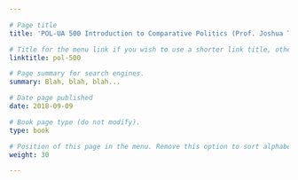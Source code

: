 ```yaml
---

# Page title
title: 'POL-UA 500 Introduction to Comparative Politics (Prof. Joshua Tucker)'

# Title for the menu link if you wish to use a shorter link title, otherwise remove this option.
linktitle: pol-500

# Page summary for search engines.
summary: Blah, blah, blah...

# Date page published
date: 2018-09-09

# Book page type (do not modify).
type: book

# Position of this page in the menu. Remove this option to sort alphabetically.
weight: 30

---
```

